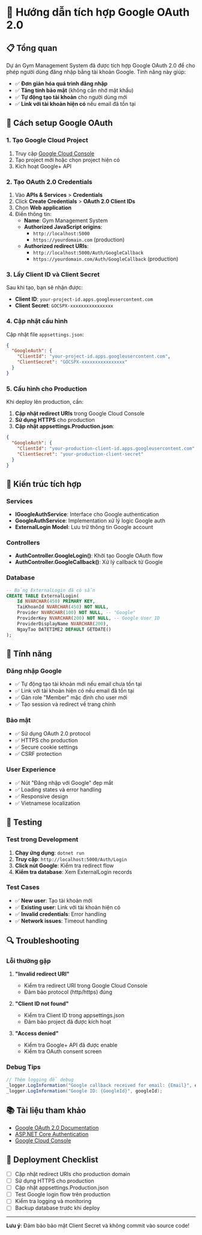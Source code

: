 # 🔐 Hướng dẫn tích hợp Google OAuth 2.0

## 📋 Tổng quan

Dự án Gym Management System đã được tích hợp Google OAuth 2.0 để cho phép người dùng đăng nhập bằng tài khoản Google. Tính năng này giúp:

- ✅ **Đơn giản hóa quá trình đăng nhập**
- ✅ **Tăng tính bảo mật** (không cần nhớ mật khẩu)
- ✅ **Tự động tạo tài khoản** cho người dùng mới
- ✅ **Link với tài khoản hiện có** nếu email đã tồn tại

## 🚀 Cách setup Google OAuth

### 1. **Tạo Google Cloud Project**

1. Truy cập [Google Cloud Console](https://console.cloud.google.com/)
2. Tạo project mới hoặc chọn project hiện có
3. Kích hoạt Google+ API

### 2. **Tạo OAuth 2.0 Credentials**

1. Vào **APIs & Services** > **Credentials**
2. Click **Create Credentials** > **OAuth 2.0 Client IDs**
3. Chọn **Web application**
4. Điền thông tin:
   - **Name**: Gym Management System
   - **Authorized JavaScript origins**:
     - `http://localhost:5000`
     - `https://yourdomain.com` (production)
   - **Authorized redirect URIs**:
     - `http://localhost:5000/Auth/GoogleCallback`
     - `https://yourdomain.com/Auth/GoogleCallback` (production)

### 3. **Lấy Client ID và Client Secret**

Sau khi tạo, bạn sẽ nhận được:
- **Client ID**: `your-project-id.apps.googleusercontent.com`
- **Client Secret**: `GOCSPX-xxxxxxxxxxxxxxxx`

### 4. **Cập nhật cấu hình**

Cập nhật file `appsettings.json`:

```json
{
  "GoogleAuth": {
    "ClientId": "your-project-id.apps.googleusercontent.com",
    "ClientSecret": "GOCSPX-xxxxxxxxxxxxxxxx"
  }
}
```

### 5. **Cấu hình cho Production**

Khi deploy lên production, cần:

1. **Cập nhật redirect URIs** trong Google Cloud Console
2. **Sử dụng HTTPS** cho production
3. **Cập nhật appsettings.Production.json**:

```json
{
  "GoogleAuth": {
    "ClientId": "your-production-client-id.apps.googleusercontent.com",
    "ClientSecret": "your-production-client-secret"
  }
}
```

## 🔧 Kiến trúc tích hợp

### **Services**

- **IGoogleAuthService**: Interface cho Google authentication
- **GoogleAuthService**: Implementation xử lý logic Google auth
- **ExternalLogin Model**: Lưu trữ thông tin Google account

### **Controllers**

- **AuthController.GoogleLogin()**: Khởi tạo Google OAuth flow
- **AuthController.GoogleCallback()**: Xử lý callback từ Google

### **Database**

```sql
-- Bảng ExternalLogin đã có sẵn
CREATE TABLE ExternalLogin(
    Id NVARCHAR(450) PRIMARY KEY,
    TaiKhoanId NVARCHAR(450) NOT NULL,
    Provider NVARCHAR(100) NOT NULL, -- "Google"
    ProviderKey NVARCHAR(200) NOT NULL, -- Google User ID
    ProviderDisplayName NVARCHAR(200),
    NgayTao DATETIME2 DEFAULT GETDATE()
);
```

## 🎯 Tính năng

### **Đăng nhập Google**
- ✅ Tự động tạo tài khoản mới nếu email chưa tồn tại
- ✅ Link với tài khoản hiện có nếu email đã tồn tại
- ✅ Gán role "Member" mặc định cho user mới
- ✅ Tạo session và redirect về trang chính

### **Bảo mật**
- ✅ Sử dụng OAuth 2.0 protocol
- ✅ HTTPS cho production
- ✅ Secure cookie settings
- ✅ CSRF protection

### **User Experience**
- ✅ Nút "Đăng nhập với Google" đẹp mắt
- ✅ Loading states và error handling
- ✅ Responsive design
- ✅ Vietnamese localization

## 🧪 Testing

### **Test trong Development**

1. **Chạy ứng dụng**: `dotnet run`
2. **Truy cập**: `http://localhost:5000/Auth/Login`
3. **Click nút Google**: Kiểm tra redirect flow
4. **Kiểm tra database**: Xem ExternalLogin records

### **Test Cases**

- ✅ **New user**: Tạo tài khoản mới
- ✅ **Existing user**: Link với tài khoản hiện có
- ✅ **Invalid credentials**: Error handling
- ✅ **Network issues**: Timeout handling

## 🔍 Troubleshooting

### **Lỗi thường gặp**

1. **"Invalid redirect URI"**
   - Kiểm tra redirect URI trong Google Cloud Console
   - Đảm bảo protocol (http/https) đúng

2. **"Client ID not found"**
   - Kiểm tra Client ID trong appsettings.json
   - Đảm bảo project đã được kích hoạt

3. **"Access denied"**
   - Kiểm tra Google+ API đã được enable
   - Kiểm tra OAuth consent screen

### **Debug Tips**

```csharp
// Thêm logging để debug
_logger.LogInformation("Google callback received for email: {Email}", email);
_logger.LogInformation("Google ID: {GoogleId}", googleId);
```

## 📚 Tài liệu tham khảo

- [Google OAuth 2.0 Documentation](https://developers.google.com/identity/protocols/oauth2)
- [ASP.NET Core Authentication](https://docs.microsoft.com/en-us/aspnet/core/security/authentication/)
- [Google Cloud Console](https://console.cloud.google.com/)

## 🚀 Deployment Checklist

- [ ] Cập nhật redirect URIs cho production domain
- [ ] Sử dụng HTTPS cho production
- [ ] Cập nhật appsettings.Production.json
- [ ] Test Google login flow trên production
- [ ] Kiểm tra logging và monitoring
- [ ] Backup database trước khi deploy

---

**Lưu ý**: Đảm bảo bảo mật Client Secret và không commit vào source code!